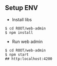 ## Setup ENV
* Install libs
```
$ cd ROOT/web-admin
$ npm install
```
* Run web admin
```
$ cd ROOT/web-admin
$ npm start
## http:localhost:4200
```